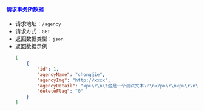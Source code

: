 #### <font color="blue">请求事务所数据</font>
- 请求地址：`/agency`
- 请求方式：`GET`
- 返回数据类型：`json`
- 返回数据示例
    ```json
    [
        {
            "id": 1,
            "agencyName": "chongjie",
            "agencyImg": "http://xxxx",
            "agencyDetail": "<p>\r\n\t这是一个测试文本\r\n</p>\r\n<p>\r\n\t真的么\r\n</p>\r\n<p>\r\n\t<img src=\"http://127.0.0.1/layuiadmin/kindeditor/plugins/emoticons/images/14.gif\" alt=\"\" border=\"0\" /> \r\n</p>\r\n<p>\r\n\t<img src=\"/images/agency-detail-pic/744fb7a8-3b34-46a4-802c-b84f5c1802ca.jpeg\" alt=\"\" /> \r\n</p>",
            "deleteFlag": "0"
        }
    ]
    ```